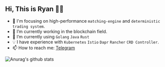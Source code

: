 <!--### Hi there 👋-->

<!--
**yufan022/yufan022** is a ✨ _special_ ✨ repository because its `README.md` (this file) appears on your GitHub profile.

Here are some ideas to get you started:

- 🔭 I’m currently working on ...
- 🌱 I’m currently learning ...
- 👯 I’m looking to collaborate on ...
- 🤔 I’m looking for help with ...
- 💬 Ask me about ...
- 📫 How to reach me: ...
- 😄 Pronouns: ...
- ⚡ Fun fact: ...
-->

## Hi, This is Ryan 👨‍💻


- 🔧 I'm focusing on high-performance `matching-engine` and `deterministic trading system`.
- 🔭 I’m currently working in the blockchain field.
- 🌱 I’m currently using `Golang` `Java` `Rust`
- 💡 I have experience with `Kubernetes` `Istio` `Dapr` `Rancher` `CRD Controller`.
- 📫 How to reach me: [Telegram](https://t.me/fann022)
 
![Anurag's github stats](https://github-readme-stats.vercel.app/api?username=yufan022&count_private=true&show_icons=true)
